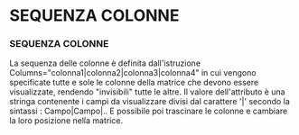 # SEQUENZA COLONNE

### SEQUENZA COLONNE

La sequenza delle colonne è definita dall'istruzione
Columns="colonna1|colonna2|colonna3|colonna4"
in cui vengono specificate tutte e sole
le colonne della matrice che devono essere visualizzate, rendendo "invisibili" tutte le altre.
Il valore dell'attributo è una stringa contenente
i campi da visualizzare divisi dal carattere '|' secondo la sintassi :  Campo|Campo|..
E possibile poi trascinare le colonne e cambiare la loro posizione nella matrice.







